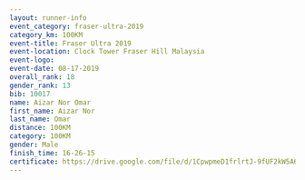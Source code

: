 ```yaml
---
layout: runner-info 
event_category: fraser-ultra-2019 
category_km: 100KM 
event-title: Fraser Ultra 2019 
event-location: Clock Tower Fraser Hill Malaysia 
event-logo: 
event-date: 08-17-2019 
overall_rank: 18
gender_rank: 13
bib: 10017
name: Aizar Nor Omar
first_name: Aizar Nor
last_name: Omar
distance: 100KM
category: 100KM
gender: Male
finish_time: 16-26-15
certificate: https://drive.google.com/file/d/1CpwpmeD1frlrtJ-9fUF2kW5A61KCfLMu/view?usp=sharing
---
```

